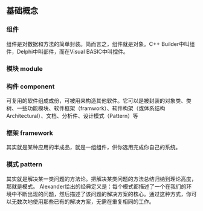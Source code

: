 
## 基础概念
### 组件 
组件是对数据和方法的简单封装。简而言之，组件就是对象。C++ Builder中叫组件，Delphi中叫部件，而在Visual BASIC中叫控件。

### 模块 module

### 构件 component 
可复用的软件组成成份，可被用来构造其他软件。它可以是被封装的对象类、类树、一些功能模块、软件框架（framwork）、软件构架（或体系结构Architectural）、文档、分析件、设计模式（Pattern）等

### 框架 framework 
其实就是某种应用的半成品，就是一组组件，供你选用完成你自己的系统。

### 模式 pattern 
其实就是解决某一类问题的方法论。把解决某类问题的方法总结归纳到理论高度，那就是模式。
Alexander给出的经典定义是：每个模式都描述了一个在我们的环境中不断出现的问题，然后描述了该问题的解决方案的核心。通过这种方式，你可以无数次地使用那些已有的解决方案，无需在重复相同的工作。



